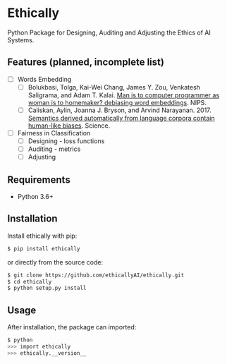 <!-- Unix: [![Unix Build
Status](https://img.shields.io/travis/shlomihod/ethically/master.svg)](https://travis-ci.org/shlomihod/ethically) Windows: [![Windows Build Status](https://img.shields.io/appveyor/ci/shlomihod/ethically/master.svg)](https://ci.appveyor.com/project/shlomihod/ethically)<br>Metrics: [![Coverage Status](https://img.shields.io/coveralls/shlomihod/ethically/master.svg)](https://coveralls.io/r/shlomihod/ethically) [![Scrutinizer Code Quality](https://img.shields.io/scrutinizer/g/shlomihod/ethically.svg)](https://scrutinizer-ci.com/g/shlomihod/ethically/?branch=master)<br>Usage: [![PyPI Version](https://img.shields.io/pypi/v/ethically.svg)](https://pypi.org/project/ethically) -->

# Ethically
Python Package for Designing, Auditing and Adjusting the Ethics of AI Systems.

## Features (planned, incomplete list)
- [ ] Words Embedding
  - [ ] Bolukbasi, Tolga, Kai-Wei Chang, James Y. Zou, Venkatesh Saligrama, and Adam T. Kalai. [Man is to computer programmer as woman is to homemaker? debiasing word embeddings](https://arxiv.org/abs/1607.06520). NIPS.
  - [ ] Caliskan, Aylin, Joanna J. Bryson, and Arvind Narayanan. 2017. [Semantics derived automatically from language corpora contain human-like biases](https://researchportal.bath.ac.uk/en/publications/semantics-derived-automatically-from-language-corpora-necessarily). Science.

- [ ] Fairness in Classification
  - [ ] Designing - loss functions
  - [ ] Auditing - metrics
  - [ ] Adjusting

## Requirements

* Python 3.6+

## Installation

Install ethically with pip:

```sh
$ pip install ethically
```

or directly from the source code:

```sh
$ git clone https://github.com/ethicallyAI/ethically.git
$ cd ethically
$ python setup.py install
```

## Usage

After installation, the package can imported:

```sh
$ python
>>> import ethically
>>> ethically.__version__
```
